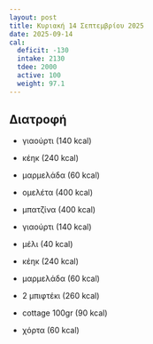 ```yaml
---
layout: post
title: Κυριακή 14 Σεπτεμβρίου 2025
date: 2025-09-14
cal:
  deficit: -130
  intake: 2130
  tdee: 2000
  active: 100
  weight: 97.1
---
```


## Διατροφή

- γιαούρτι (140 kcal)
- κέηκ (240 kcal)
- μαρμελάδα (60 kcal)

- ομελέτα (400 kcal)
- μπατζίνα (400 kcal)

- γιαούρτι (140 kcal)
- μέλι (40 kcal)
- κέηκ (240 kcal)
- μαρμελάδα (60 kcal)

- 2 μπιφτέκι (260 kcal)
- cottage 100gr (90 kcal)
- χόρτα (60 kcal)

<!---  ![pic](/pics/2025-09-14/yogurt.jpg)<br> -->
